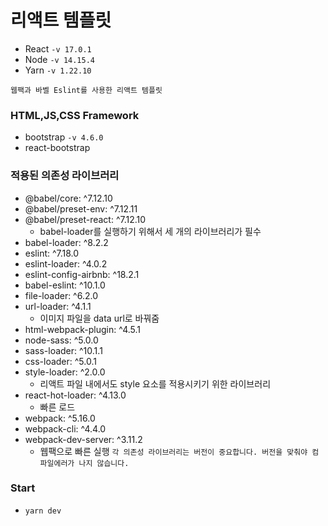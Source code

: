 # 리액트 템플릿
- React `-v 17.0.1`
- Node `-v 14.15.4`
- Yarn `-v 1.22.10`

`웹팩과 바벨 Eslint를 사용한 리액트 템플릿`

### HTML,JS,CSS Framework
- bootstrap `-v 4.6.0`
- react-bootstrap


### 적용된 의존성 라이브러리
- @babel/core: ^7.12.10
- @babel/preset-env: ^7.12.11
- @babel/preset-react: ^7.12.10
  - babel-loader를 실행하기 위해서 세 개의 라이브러리가 필수
- babel-loader: ^8.2.2
- eslint: ^7.18.0
- eslint-loader: ^4.0.2
- eslint-config-airbnb: ^18.2.1
- babel-eslint: ^10.1.0
- file-loader: ^6.2.0
- url-loader: ^4.1.1
  - 이미지 파일을 data url로 바꿔줌
- html-webpack-plugin: ^4.5.1
- node-sass: ^5.0.0
- sass-loader: ^10.1.1
- css-loader: ^5.0.1
- style-loader: ^2.0.0
  - 리액트 파일 내에서도 style 요소를 적용시키기 위한 라이브러리
- react-hot-loader: ^4.13.0
  - 빠른 로드
- webpack: ^5.16.0
- webpack-cli: ^4.4.0
- webpack-dev-server: ^3.11.2
  - 웹팩으로 빠른 실행
`각 의존성 라이브러리는 버전이 중요합니다. 버전을 맞춰야 컴파일에러가 나지 않습니다.`


### Start
- `yarn dev`